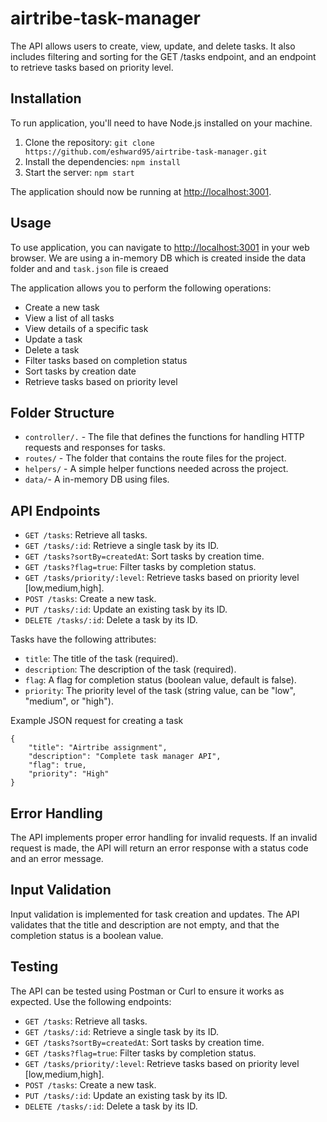 # airtribe-task-manager

The API allows users to create, view, update, and delete tasks. It also includes filtering and sorting for the GET /tasks endpoint, and an endpoint to retrieve tasks based on priority level.

## Installation

To run application, you'll need to have Node.js installed on your machine.

1. Clone the repository: `git clone https://github.com/eshward95/airtribe-task-manager.git`
2. Install the dependencies: `npm install`
3. Start the server: `npm start`

The application should now be running at [http://localhost:3001](http://localhost:3001).

## Usage

To use application, you can navigate to [http://localhost:3001](http://localhost:3001) in your web browser.
We are using a in-memory DB which is created inside the data folder and and `task.json` file is creaed

The application allows you to perform the following operations:

- Create a new task
- View a list of all tasks
- View details of a specific task
- Update a task
- Delete a task
- Filter tasks based on completion status
- Sort tasks by creation date
- Retrieve tasks based on priority level

## Folder Structure
- `controller/.` - The file that defines the functions for handling HTTP requests and responses for tasks.
- `routes/` - The folder that contains the route files for the project.
- `helpers/` - A simple helper functions needed across the project.
- `data/`- A in-memory DB using files.


## API Endpoints

- `GET /tasks`: Retrieve all tasks.
- `GET /tasks/:id`: Retrieve a single task by its ID.
- `GET /tasks?sortBy=createdAt`: Sort tasks by creation time.
- `GET /tasks?flag=true`: Filter tasks by completion status.
- `GET /tasks/priority/:level`: Retrieve tasks based on priority level [low,medium,high].
- `POST /tasks`: Create a new task.
- `PUT /tasks/:id`: Update an existing task by its ID.
- `DELETE /tasks/:id`: Delete a task by its ID.

Tasks have the following attributes:

- `title`: The title of the task (required).
- `description`: The description of the task (required).
- `flag`: A flag for completion status (boolean value, default is false).
- `priority`: The priority level of the task (string value, can be "low", "medium", or "high").

Example JSON request for creating a task
```
{
    "title": "Airtribe assignment",
    "description": "Complete task manager API",
    "flag": true,
    "priority": "High"
}
```

## Error Handling

The API implements proper error handling for invalid requests. If an invalid request is made, the API will return an error response with a status code and an error message.

## Input Validation

Input validation is implemented for task creation and updates. The API validates that the title and description are not empty, and that the completion status is a boolean value.

## Testing

The API can be tested using Postman or Curl to ensure it works as expected. Use the following endpoints:

- `GET /tasks`: Retrieve all tasks.
- `GET /tasks/:id`: Retrieve a single task by its ID.
- `GET /tasks?sortBy=createdAt`: Sort tasks by creation time.
- `GET /tasks?flag=true`: Filter tasks by completion status.
- `GET /tasks/priority/:level`: Retrieve tasks based on priority level [low,medium,high].
- `POST /tasks`: Create a new task.
- `PUT /tasks/:id`: Update an existing task by its ID.
- `DELETE /tasks/:id`: Delete a task by its ID.

